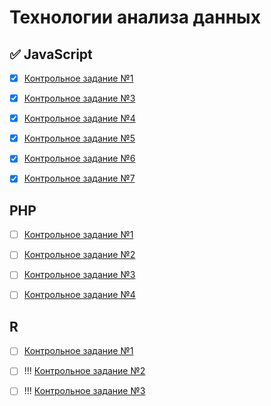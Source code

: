# Технологии анализа данныx
## ✅ JavaScript
- [x] [Контрольное задание №1](https://github.com/philippsemenov/-Data-analysis-technologies/blob/main/js1.md)

- [x] [Контрольное задание №3](https://github.com/philippsemenov/-Data-analysis-technologies/blob/main/js3.md)

- [x] [Контрольное задание №4](https://github.com/philippsemenov/-Data-analysis-technologies/blob/main/js4.md)

- [x] [Контрольное задание №5](https://github.com/philippsemenov/-Data-analysis-technologies/blob/main/js5.md)

- [x] [Контрольное задание №6](https://github.com/philippsemenov/-Data-analysis-technologies/blob/main/js6.md)

- [x] [Контрольное задание №7](https://github.com/philippsemenov/-Data-analysis-technologies/blob/main/js7.md)
## PHP
- [ ] [Контрольное задание №1](https://github.com/philippsemenov/-Data-analysis-technologies/blob/main/php1.md)

- [ ] [Контрольное задание №2](https://github.com/philippsemenov/-Data-analysis-technologies/blob/main/php2.md)

- [ ] [Контрольное задание №3](https://github.com/philippsemenov/-Data-analysis-technologies/blob/main/php3.md)

- [ ] [Контрольное задание №4](https://github.com/philippsemenov/-Data-analysis-technologies/blob/main/php4.md)
## R
- [ ] [Контрольное задание №1](https://github.com/philippsemenov/-Data-analysis-technologies/blob/main/r1.md)

- [ ] !!! [Контрольное задание №2](https://github.com/philippsemenov/-Data-analysis-technologies/blob/main/r2.md)

- [ ] !!! [Контрольное задание №3](https://github.com/philippsemenov/-Data-analysis-technologies/blob/main/r3.md)

